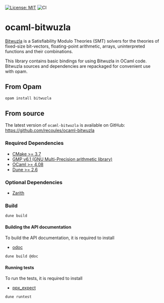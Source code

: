 [![License: MIT](https://img.shields.io/badge/License-MIT-yellow.svg)](https://opensource.org/licenses/MIT)
![CI](https://github.com/recoules/ocaml-bitwuzla/workflows/CI/badge.svg)

# ocaml-bitwuzla

[Bitwuzla](https://bitwuzla.github.io) is a Satisfiability Modulo Theories
(SMT) solvers for the theories of fixed-size bit-vectors, floating-point
arithmetic, arrays, uninterpreted functions and their combinations.

This library contains basic bindings for using Bitwuzla in OCaml code.
Bitwuzla sources and dependencies are repackaged for convenient use
with opam.

## From Opam

```bash
opam install bitwuzla
```

## From source

The latest version of `ocaml-bitwuzla` is available on GitHub:
https://github.com/recoules/ocaml-bitwuzla

### Required Dependencies

- [CMake >= 3.7](https://cmake.org)
- [GMP v6.1 (GNU Multi-Precision arithmetic library)](https://gmplib.org)
- [OCaml >= 4.08](https://github.com/ocaml/ocaml)
- [Dune >= 2.6](https://github.com/ocaml/dune)

### Optional Dependencies

- [Zarith](https://github.com/ocaml/Zarith)

### Build

```bash
dune build
```

#### Building the API documentation

To build the API documentation, it is required to install
- [odoc](https://github.com/ocaml/odoc)

```bash
dune build @doc
```

#### Running tests

To run the tests, it is required to install
- [ppx_expect](https://github.com/janestreet/ppx_expect)

```bash
dune runtest
```